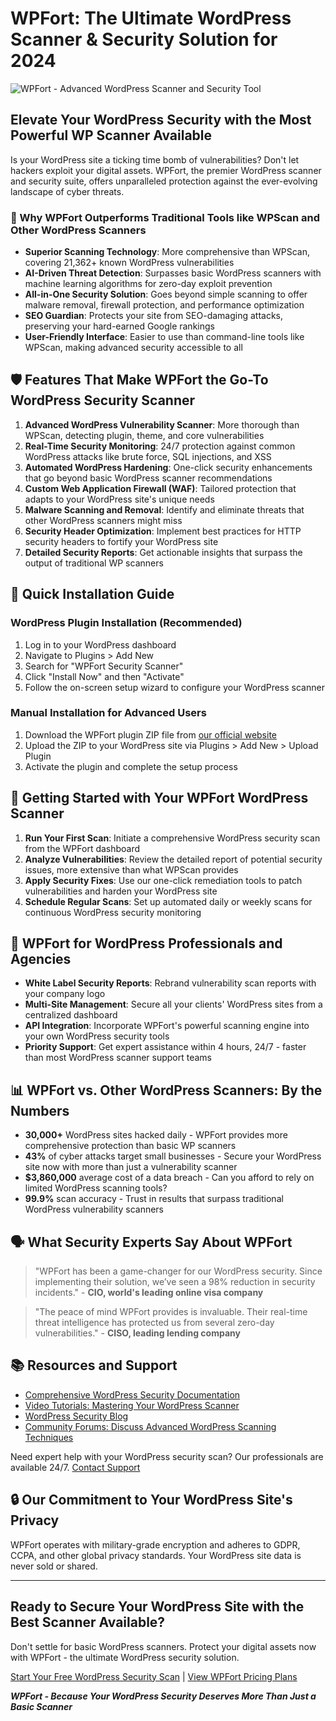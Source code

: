# WPFort: The Ultimate WordPress Scanner & Security Solution for 2024

![WPFort - Advanced WordPress Scanner and Security Tool](https://github.com/sec1-charlie/wordpress-scanner/blob/main/WPFort-wordpress-scanner.jpg)


## Elevate Your WordPress Security with the Most Powerful WP Scanner Available

Is your WordPress site a ticking time bomb of vulnerabilities? Don't let hackers exploit your digital assets. WPFort, the premier WordPress scanner and security suite, offers unparalleled protection against the ever-evolving landscape of cyber threats.

### 🚀 Why WPFort Outperforms Traditional Tools like WPScan and Other WordPress Scanners

- **Superior Scanning Technology**: More comprehensive than WPScan, covering 21,362+ known WordPress vulnerabilities
- **AI-Driven Threat Detection**: Surpasses basic WordPress scanners with machine learning algorithms for zero-day exploit prevention
- **All-in-One Security Solution**: Goes beyond simple scanning to offer malware removal, firewall protection, and performance optimization
- **SEO Guardian**: Protects your site from SEO-damaging attacks, preserving your hard-earned Google rankings
- **User-Friendly Interface**: Easier to use than command-line tools like WPScan, making advanced security accessible to all

## 🛡️ Features That Make WPFort the Go-To WordPress Security Scanner

1. **Advanced WordPress Vulnerability Scanner**: More thorough than WPScan, detecting plugin, theme, and core vulnerabilities
2. **Real-Time Security Monitoring**: 24/7 protection against common WordPress attacks like brute force, SQL injections, and XSS
3. **Automated WordPress Hardening**: One-click security enhancements that go beyond basic WordPress scanner recommendations
4. **Custom Web Application Firewall (WAF)**: Tailored protection that adapts to your WordPress site's unique needs
5. **Malware Scanning and Removal**: Identify and eliminate threats that other WordPress scanners might miss
6. **Security Header Optimization**: Implement best practices for HTTP security headers to fortify your WordPress site
7. **Detailed Security Reports**: Get actionable insights that surpass the output of traditional WP scanners

## 🔧 Quick Installation Guide

### WordPress Plugin Installation (Recommended)

1. Log in to your WordPress dashboard
2. Navigate to Plugins > Add New
3. Search for "WPFort Security Scanner"
4. Click "Install Now" and then "Activate"
5. Follow the on-screen setup wizard to configure your WordPress scanner

### Manual Installation for Advanced Users

1. Download the WPFort plugin ZIP file from [our official website](https://sec1.io/sec1wpfort/)
2. Upload the ZIP to your WordPress site via Plugins > Add New > Upload Plugin
3. Activate the plugin and complete the setup process

## 🚀 Getting Started with Your WPFort WordPress Scanner

1. **Run Your First Scan**: Initiate a comprehensive WordPress security scan from the WPFort dashboard
2. **Analyze Vulnerabilities**: Review the detailed report of potential security issues, more extensive than what WPScan provides
3. **Apply Security Fixes**: Use our one-click remediation tools to patch vulnerabilities and harden your WordPress site
4. **Schedule Regular Scans**: Set up automated daily or weekly scans for continuous WordPress security monitoring

## 💼 WPFort for WordPress Professionals and Agencies

- **White Label Security Reports**: Rebrand vulnerability scan reports with your company logo
- **Multi-Site Management**: Secure all your clients' WordPress sites from a centralized dashboard
- **API Integration**: Incorporate WPFort's powerful scanning engine into your own WordPress security tools
- **Priority Support**: Get expert assistance within 4 hours, 24/7 - faster than most WordPress scanner support teams

## 📊 WPFort vs. Other WordPress Scanners: By the Numbers

- **30,000+** WordPress sites hacked daily - WPFort provides more comprehensive protection than basic WP scanners
- **43%** of cyber attacks target small businesses - Secure your WordPress site now with more than just a vulnerability scanner
- **$3,860,000** average cost of a data breach - Can you afford to rely on limited WordPress scanning tools?
- **99.9%** scan accuracy - Trust in results that surpass traditional WordPress vulnerability scanners

## 🗣️ What Security Experts Say About WPFort

> "WPFort has been a game-changer for our WordPress security. Since implementing their solution, we’ve seen a 98% reduction in security incidents." - **CIO, world's leading online visa company**

> "The peace of mind WPFort provides is invaluable. Their real-time threat intelligence has protected us from several zero-day vulnerabilities." - **CISO, leading lending company**


## 📚 Resources and Support

- [Comprehensive WordPress Security Documentation](https://sec1.io/sec1wpfort/)
- [Video Tutorials: Mastering Your WordPress Scanner](mailto:support@sec1.io)
- [WordPress Security Blog](https://sec1.io/blog/)
- [Community Forums: Discuss Advanced WordPress Scanning Techniques](https://sec1.io/contact-us/)

Need expert help with your WordPress security scan? Our professionals are available 24/7. [Contact Support](mailto:support@sec1.io)

## 🔒 Our Commitment to Your WordPress Site's Privacy

WPFort operates with military-grade encryption and adheres to GDPR, CCPA, and other global privacy standards. Your WordPress site data is never sold or shared.

---

## Ready to Secure Your WordPress Site with the Best Scanner Available?

Don't settle for basic WordPress scanners. Protect your digital assets now with WPFort - the ultimate WordPress security solution.

[Start Your Free WordPress Security Scan](https://sec1.io/sec1wpfort/) | [View WPFort Pricing Plans](https://sec1.io/)

***WPFort - Because Your WordPress Security Deserves More Than Just a Basic Scanner***
